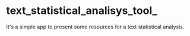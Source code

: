 # text_statistical_analisys_tool_
It's a simple app to present some resources for a text statistical analysis.

